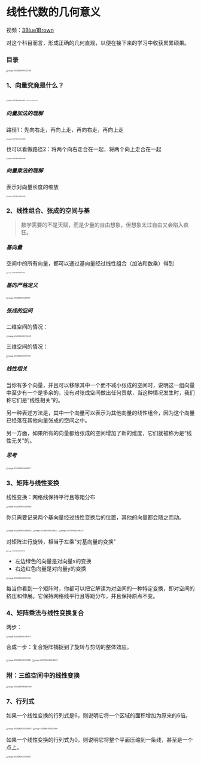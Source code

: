 # 线性代数的几何意义

视频：[3Blue1Brown](https://space.bilibili.com/88461692)

对这个科目而言，形成正确的几何直观，以便在接下来的学习中收获累累硕果。

### 目录

<img src="../../images/image-20210804143022100.png" alt="image-20210804143022100" style="zoom:33%;" />



### 1、向量究竟是什么？

<img src="../../images/image-20210804143444185.png" alt="image-20210804143444185" style="zoom:25%;" />

<img src="../../images/image-20210804143547878.png" alt="image-20210804143547878" style="zoom: 15%;" />

##### 向量加法的理解

路径1：先向右走，再向上走，再向右走，再向上走

<img src="../../images/image-20210804144433696.png" alt="image-20210804144433696" style="zoom:25%;" />

也可以看做路径2：将两个向右走合在一起，将两个向上走合在一起

<img src="../../images/image-20210804144520995.png" alt="image-20210804144520995" style="zoom:25%;" />

##### 向量乘法的理解

表示对向量长度的缩放

<img src="../../images/image-20210804144645306.png" alt="image-20210804144645306" style="zoom:25%;" />

### 2、线性组合、张成的空间与基

> 数学需要的不是天赋，而是少量的自由想象，但想象太过自由又会陷入疯狂。

##### 基向量

空间中的所有向量，都可以通过基向量经过线性组合（加法和数乘）得到

<img src="../../images/image-20210804145231442.png" alt="image-20210804145231442" style="zoom:25%;" /> 

##### 基的严格定义

<img src="../../images/image-20210804152315115.png" alt="image-20210804152315115" style="zoom:33%;" />

##### 张成的空间

二维空间的情况：

<img src="../../images/image-20210804145752205.png" alt="image-20210804145752205" style="zoom:33%;" />

三维空间的情况：

<img src="../../images/image-20210804150911738.png" alt="image-20210804150911738" style="zoom:33%;" />

##### 线性相关

当你有多个向量，并且可以移除其中一个而不减小张成的空间时，说明这一组向量中至少有一个是多余的，没有对张成空间做出任何贡献，当这种情况发生时，我们称它们是“线性相关”的。

另一种表述方法是，其中一个向量可以表示为其他向量的线性组合，因为这个向量已经落在其他向量张成的空间之中。

另一方面，如果所有的向量都给张成的空间增加了新的维度，它们就被称为是“线性无关”的。

##### 思考

<img src="../../images/image-20210804154419767.png" alt="image-20210804154419767" style="zoom:33%;" />

### 3、矩阵与线性变换

线性变换：网格线保持平行且等距分布

<img src="../../images/image-20210804155004985.png" alt="image-20210804155004985" style="zoom:33%;" />

你只需要记录两个基向量经过线性变换后的位置，其他的向量都会随之而动。

<img src="../../images/image-20210804155349803.png" alt="image-20210804155349803" style="zoom:33%;" />

<img src="../../images/image-20210804155518627.png" alt="image-20210804155518627" style="zoom:33%;" />

<img src="../../images/image-20210804155748377.png" alt="image-20210804155748377" style="zoom:33%;" />

对矩阵进行旋转，相当于左乘"对基向量的变换"

<img src="../../images/image-20210804162703012.png" alt="image-20210804162703012" style="zoom:25%;" />

- 左边绿色的向量是对向量x的变换
- 右边红色向量是对向量y的变换

<img src="../../images/image-20210804160057134.png" alt="image-20210804160057134" style="zoom:33%;" />

每当你看到一个矩阵时，你都可以把它解读为对空间的一种特定变换，即对空间的挤压和伸展。它保持网格线平行且等距分布，并且保持原点不变。

### 4、矩阵乘法与线性变换复合

两步：

<img src="../../images/image-20210804163114379.png" alt="image-20210804163114379" style="zoom:33%;" />

合成一步：复合矩阵捕捉到了旋转与剪切的整体效应。

<img src="../../images/image-20210804163313604.png" alt="image-20210804163313604" style="zoom:33%;" />

<img src="../../images/image-20210804162945662.png" alt="image-20210804162945662" style="zoom:33%;" />

### 附：三维空间中的线性变换

<img src="../../images/image-20210804195640409.png" alt="image-20210804195640409" style="zoom:33%;" />

### 7、行列式

如果一个线性变换的行列式是6，则说明它将一个区域的面积增加为原来的6倍。

<img src="../../images/image-20210804201229407.png" alt="image-20210804201229407" style="zoom:33%;" />

<img src="../../images/image-20210804201255491.png" alt="image-20210804201255491" style="zoom:33%;" />

如果一个线性变换的行列式为0，则说明它将整个平面压缩到一条线，甚至是一个点上。

<img src="../../images/image-20210804201431612.png" alt="image-20210804201431612" style="zoom:33%;" />